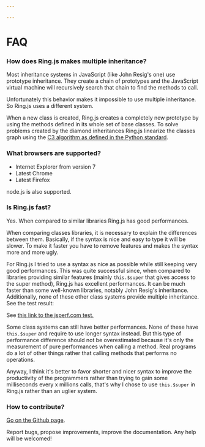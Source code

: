 ```yaml
---

---
```


FAQ
===

### How does Ring.js makes multiple inheritance?

Most inheritance systems in JavaScript (like John Resig's one) use prototype inheritance. They create a chain of
prototypes and the JavaScript virtual machine will recursively search that chain to find the methods to call.

Unfortunately this behavior makes it impossible to use multiple inheritance. So Ring.js uses a different system.

When a new class is created, Ring.js creates a completely new prototype by using the methods defined in its whole set of
base classes. To solve problems created by the diamond inheritances Ring.js linearize the classes graph using the [C3
algorithm as defined in the Python standard](http://www.python.org/download/releases/2.3/mro/).

### What browsers are supported?

* Internet Explorer from version 7
* Latest Chrome
* Latest Firefox

node.js is also supported.

### Is Ring.js fast?

Yes. When compared to similar libraries Ring.js has good performances.

When comparing classes libraries, it is necessary to explain the differences between them. Basically, if the
syntax is nice and easy to type it will be slower. To make it faster you have to remove features and makes the syntax
more and more ugly.

For Ring.js I tried to use a syntax as nice as possible while still keeping very good performances. This was quite
successful since, when compared to libraries providing similar features (mainly `this.$super` that gives access to the
super method), Ring.js has excellent performances. It can be much faster than some well-known libraries, notably John
Resig's inheritance. Additionally, none of these other class systems provide multiple inheritance. See the test result:

See [this link to the jsperf.com test.](http://jsperf.com/multiple-class-systems/5)

Some class systems can still have better performances. None of these have `this.$super` and require to use longer syntax
instead. But this type of performance difference should not be overestimated because it's only the measurement of pure
performances when calling a method. Real programs do a lot of other things rather that calling methods that performs
no operations.

Anyway, I think it's better to favor shorter and nicer syntax to improve the productivity of the programmers rather
than trying to gain some milliseconds every x millions calls, that's why I chose to use `this.$super` in Ring.js rather
than an uglier system.

### How to contribute?

[Go on the Github page](https://github.com/nicolas-van/ring.js).

Report bugs, propose improvements, improve the documentation. Any help will be welcomed!

